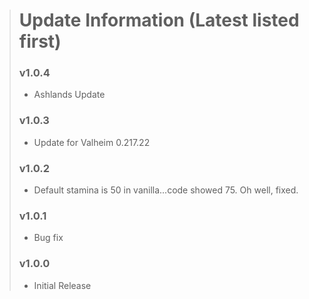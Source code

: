 > # Update Information (Latest listed first)
> ### v1.0.4
> - Ashlands Update
> ### v1.0.3
> - Update for Valheim 0.217.22
> ### v1.0.2
> - Default stamina is 50 in vanilla...code showed 75. Oh well, fixed.
> ### v1.0.1
> - Bug fix
> ### v1.0.0
> - Initial Release